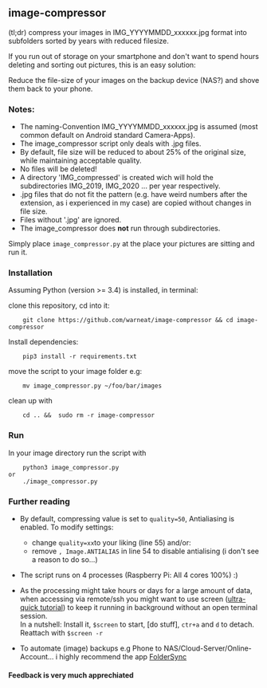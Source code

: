 ## image-compressor

(tl;dr) compress your images in IMG_YYYYMMDD_xxxxxx.jpg format into subfolders sorted by years with reduced filesize.<br />

If you run out of storage on your smartphone and don't want to spend hours deleting and sorting out pictures, this is an easy solution:<br />

Reduce the file-size of your images on the backup device (NAS?) and shove them back to your phone.

### Notes:
- The naming-Convention IMG_YYYYMMDD_xxxxxx.jpg is assumed (most common default on Android standard Camera-Apps).
- The image_compressor script only deals with .jpg files.
- By default, file size will be reduced to about 25% of the original size, while maintaining acceptable quality.
- No files will be deleted!
- A directory 'IMG_compressed' is created wich will hold the subdirectories IMG_2019, IMG_2020 ... per year respectively.
- .jpg files that do not fit the pattern (e.g. have weird numbers after the extension, as i experienced in my case) are copied without changes in file size.
- Files without '.jpg' are ignored.
- The image_compressor does **not** run through subdirectories.

Simply place `image_compressor.py` at the place your pictures are sitting and run it. 

### Installation
Assuming Python (version >= 3.4) is installed, in terminal:

clone this repository, cd into it:

        git clone https://github.com/warneat/image-compressor && cd image-compressor

Install dependencies:

        pip3 install -r requirements.txt

move the script to your image folder e.g: 
    
        mv image_compressor.py ~/foo/bar/images

clean up with

        cd .. &&  sudo rm -r image-compressor

### Run

In your image directory run the script with 
    
        python3 image_compressor.py
    or
        ./image_compressor.py





### Further reading

- By default, compressing value is set to `quality=50`, Antialiasing is enabled. To modify settings:
  - change `quality=xx`to your liking (line 55) and/or: 
  - remove `, Image.ANTIALIAS` in line 54 to disable antialising (i don't see a reason to do so...)
  
- The script runs on 4 processes (Raspberry Pi: All 4 cores 100%) :)

- As the processing might take hours or days for a large amount of data, when accessing via remote/ssh you might want to use screen ([ultra-quick tutorial](https://linuxize.com/post/how-to-use-linux-screen/)) to keep it running in background without an open terminal session.<br> 
In a nutshell: Install it, `$screen` to start, [do stuff], `ctr+a` and `d` to detach. Reattach with `$screen -r`

- To automate (image) backups e.g Phone to NAS/Cloud-Server/Online-Account... i highly recommend the app [FolderSync](https://play.google.com/store/apps/details?id=dk.tacit.android.foldersync.lite) 

#### Feedback is very much apprechiated
